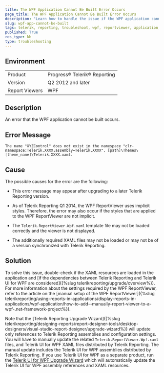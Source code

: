```yaml
---
title: The WPF Application Cannot Be Built Error Occurs
page_title: The WPF Application Cannot Be Built Error Occurs
description: "Learn how to handle the issue if the WPF application cannot be built when working with the WPF ReportViewer."
slug: wpf-app-cannot-be-built
tags: telerik, reporting, troubleshoot, wpf, reportviewer, application, cannot, be, built
published: True
res_type: kb
type: troubleshooting
---
```


## Environment

<table>
	<tbody>
		<tr>
			<td>Product</td>
			<td>Progress® Telerik® Reporting</td>
		</tr>
		<tr>
			<td>Version</td>
			<td>Q2 2012 and later</td>
		</tr>
	        <tr>
			<td>Report Viewers</td>
			<td>WPF</td>
		</tr>
	</tbody>
</table>

## Description

An error that the WPF application cannot be built occurs.

## Error Message

`The name "XYZControl" does not exist in the namespace "clr-namespace:Telerik.XXXX;assembly=Telerik.XXXX". [path]\Themes\[theme_name]\Telerik.XXXX.xaml.`

## Cause

The possible causes for the error are the following:

* This error message may appear after upgrading to a later Telerik Reporting version.

* As of Telerik Reporting Q1 2014, the WPF ReportViewer uses implicit styles. Therefore, the error may also occur if the styles that are applied to the WPF ReportViewer are not implicit.

* The `Telerik.ReportViewer.Wpf.xaml` template file may not be loaded correctly and the viewer is not displayed.

* The additionally required XAML files may not be loaded or may not be of a version synchronized with Telerik Reporting.

## Solution  

To solve this issue, double-check if the XAML resources are loaded in the application and [if the dependencies between Telerik Reporting and Telerik UI for WPF are considered]({%slug telerikreporting/upgrade/overview%}). For more information about the settings required by the WPF ReportViewer, refer to the article on the [manual setup of the WPF ReportViewer]({%slug telerikreporting/using-reports-in-applications/display-reports-in-applications/wpf-application/how-to-add--manually-report-viewer-to-a-wpf-.net-framework-project%}).         

Note that the [Telerik Reporting Upgrade Wizard]({%slug telerikreporting/designing-reports/report-designer-tools/desktop-designers/visual-studio-report-designer/upgrade-wizard%}) will update only references to Telerik Reporting assemblies and configuration settings. You will have to manually update the related  `Telerik.ReportViewer.Wpf.xaml` files, and Telerik UI for WPF XAML files distributed by Telerik Reporting. The manual update includes the Telerik UI for WPF assemblies distributed by Telerik Reporting. If you use Telerik UI for WPF as a separate product, run the [Telerik UI for WPF Upgrade Wizard](http://docs.telerik.com/devtools/wpf/visual-studio-extensions/for-wpf-vs-extensions-upgrading)  which will automatically update the Telerik UI for WPF assembly references and XAML resources.
